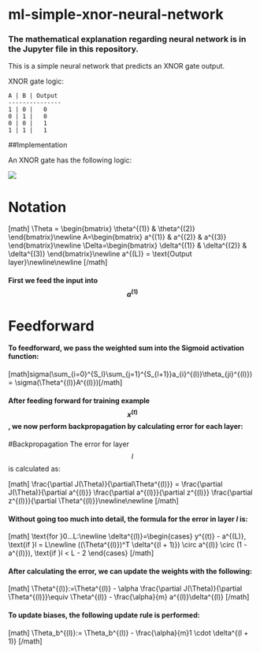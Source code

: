 # ml-simple-xnor-neural-network

### The mathematical explanation regarding neural network is in the Jupyter file in this repository.
This is a simple neural network that predicts an XNOR gate output.

XNOR gate logic:

```
A | B | Output
---------------
1 | 0 |   0
0 | 1 |   0
0 | 0 |   1
1 | 1 |   1
```
##Implementation

An XNOR gate has the following logic:

<img src="https://www.electronics-tutorial.net/wp-content/uploads/2015/08/XNOR1.png" align="center"/>

# Notation
[math]
    \Theta = \begin{bmatrix}
    \theta^{(1)} & \theta^{(2)}
    \end{bmatrix}\newline
    A=\begin{bmatrix}
    a^{(1)} & a^{(2)} & a^{(3)}
    \end{bmatrix}\newline
    \Delta=\begin{bmatrix}
    \delta^{(1)} & \delta^{(2)} & \delta^{(3)}
    \end{bmatrix}\newline
    a^{(L)} = \text{Output layer}\newline\newline
[/math]

#### First we feed the input into $$a^{(1)}$$
# Feedforward
#### To feedforward, we pass the weighted sum into the Sigmoid activation function:

[math]sigma(\sum_{i=0}^{S_l}\sum_{j=1}^{S_{l+1}}a_{i}^{(l)}\theta_{ji}^{(l)}) = \sigma(\Theta^{(l)}A^{(l)})[/math]

#### After feeding forward for training example $$x^{(t)}$$, we now perform backpropagation by calculating error for each layer:

#Backpropagation
The error for layer $$l$$ is calculated as:

[math]
    \frac{\partial J(\Theta)}{\partial\Theta^{(l)}} = 
    \frac{\partial J(\Theta)}{\partial a^{(l)}}
    \frac{\partial a^{(l)}}{\partial z^{(l)}}
    \frac{\partial z^{(l)}}{\partial \Theta^{(l)}}\newline\newline
[/math]


#### Without going too much into detail, the formula for the error in layer $l$ is:

[math]
    \text{for }0...L:\newline
    \delta^{(l)}=\begin{cases}
        y^{(t)} - a^{(L)}, \text{if }l = L\newline
        ((\Theta^{(l)})^T \delta^{(l + 1)}) \circ a^{(l)}
    \circ (1 - a^{(l)}), \text{if }l < L - 2
        \end{cases}
[/math]


#### After calculating the error, we can update the weights with the following:

[math]
        \Theta^{(l)}:=\Theta^{(l)} - \alpha \frac{\partial J(\Theta)}{\partial \Theta^{(l)}}\equiv \Theta^{(l)} - \frac{\alpha}{m} a^{(l)}\delta^{(l)}
[/math]


#### To update biases, the following update rule is performed:

[math]
    \Theta_b^{(l)}:= \Theta_b^{(l)} - \frac{\alpha}{m}1 \cdot \delta^{(l + 1)}
[/math]
